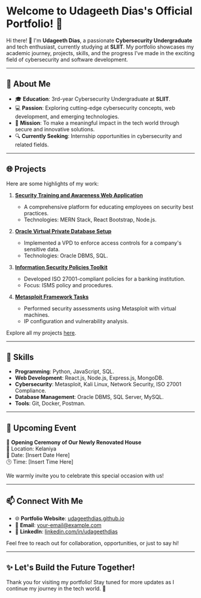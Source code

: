 # Welcome to Udageeth Dias's Official Portfolio! 🌟

Hi there! 👋 I'm **Udageeth Dias**, a passionate **Cybersecurity Undergraduate** and tech enthusiast, currently studying at **SLIIT**. My portfolio showcases my academic journey, projects, skills, and the progress I’ve made in the exciting field of cybersecurity and software development.

---

## 🚀 About Me

- 🎓 **Education**: 3rd-year Cybersecurity Undergraduate at **SLIIT**.
- 💻 **Passion**: Exploring cutting-edge cybersecurity concepts, web development, and emerging technologies.
- 🌟 **Mission**: To make a meaningful impact in the tech world through secure and innovative solutions.
- 🔍 **Currently Seeking**: Internship opportunities in cybersecurity and related fields.

---

## 🌐 Projects

Here are some highlights of my work:

1. **[Security Training and Awareness Web Application](#)**  
   - A comprehensive platform for educating employees on security best practices.
   - Technologies: MERN Stack, React Bootstrap, Node.js.

2. **[Oracle Virtual Private Database Setup](#)**  
   - Implemented a VPD to enforce access controls for a company's sensitive data.
   - Technologies: Oracle DBMS, SQL.

3. **[Information Security Policies Toolkit](#)**  
   - Developed ISO 27001-compliant policies for a banking institution.
   - Focus: ISMS policy and procedures.

4. **[Metasploit Framework Tasks](#)**  
   - Performed security assessments using Metasploit with virtual machines.
   - IP configuration and vulnerability analysis.

Explore all my projects [here](https://github.com/udageethdias).

---

## 🔧 Skills

- **Programming**: Python, JavaScript, SQL.
- **Web Development**: React.js, Node.js, Express.js, MongoDB.
- **Cybersecurity**: Metasploit, Kali Linux, Network Security, ISO 27001 Compliance.
- **Database Management**: Oracle DBMS, SQL Server, MySQL.
- **Tools**: Git, Docker, Postman.

---

## 📅 Upcoming Event

🎉 **Opening Ceremony of Our Newly Renovated House**  
📍 Location: Kelaniya  
📅 Date: [Insert Date Here]  
🕒 Time: [Insert Time Here]  

We warmly invite you to celebrate this special occasion with us!

---

## 📫 Connect With Me

- 🌐 **Portfolio Website**: [udageethdias.github.io](https://udageethdias.github.io)
- 📧 **Email**: [your-email@example.com](mailto:your-email@example.com)
- 💼 **LinkedIn**: [linkedin.com/in/udageethdias](https://linkedin.com/in/udageethdias)

Feel free to reach out for collaboration, opportunities, or just to say hi!

---

## ✨ Let's Build the Future Together!

Thank you for visiting my portfolio! Stay tuned for more updates as I continue my journey in the tech world. 🚀
